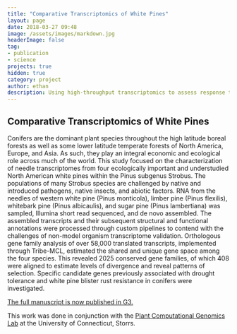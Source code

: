 ```yaml
---
title: "Comparative Transcriptomics of White Pines"
layout: page
date: 2018-03-27 09:48
image: /assets/images/markdown.jpg
headerImage: false
tag:
- publication
- science
projects: true
hidden: true
category: project
author: ethan
description: Using high-throughput transcriptomics to assess response to disease and climate change in conifers.
---
```

## Comparative Transcriptomics of White Pines

Conifers are the dominant plant species throughout the high latitude boreal forests as well as
some lower latitude temperate forests of North America, Europe, and Asia. As such, they play an integral
economic and ecological role across much of the world. This study focused on the characterization of needle
transcriptomes from four ecologically important and understudied North American white pines within the
Pinus subgenus Strobus. The populations of many Strobus species are challenged by native and introduced
pathogens, native insects, and abiotic factors. RNA from the needles of western white pine (Pinus monticola),
limber pine (Pinus flexilis), whitebark pine (Pinus albicaulis), and sugar pine (Pinus lambertiana) was sampled,
Illumina short read sequenced, and de novo assembled. The assembled transcripts and their subsequent
structural and functional annotations were processed through custom pipelines to contend with the challenges
of non-model organism transcriptome validation. Orthologous gene family analysis of over 58,000 translated
transcripts, implemented through Tribe-MCL, estimated the shared and unique gene space among the four
species. This revealed 2025 conserved gene families, of which 408 were aligned to estimate levels of divergence
and reveal patterns of selection. Specific candidate genes previously associated with drought
tolerance and white pine blister rust resistance in conifers were investigated.

[The full manuscript is now published in G3.](http://www.g3journal.org/content/8/5/1461)

This work was done in conjunction with the [Plant Computational Genomics Lab](https://compgenomics.lab.uconn.edu/) at the University of Connecticut, Storrs.
